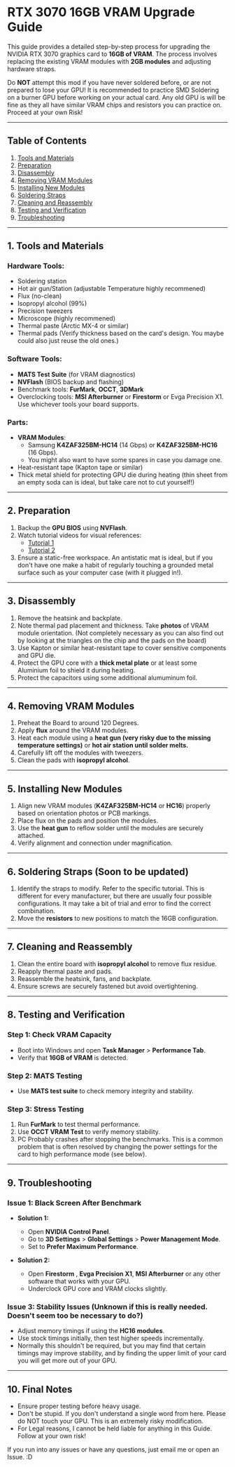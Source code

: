 # RTX 3070 16GB VRAM Upgrade Guide

This guide provides a detailed step-by-step process for upgrading the NVIDIA RTX 3070 graphics card to **16GB of VRAM**. The process involves replacing the existing VRAM modules with **2GB modules** and adjusting hardware straps.

Do **NOT** attempt this mod if you have never soldered before, or are not prepared to lose your GPU! It is recommended to practice SMD Soldering on a burner GPU before working on your actual card. Any old GPU is will be fine as they all have similar VRAM chips and resistors you can practice on. Proceed at your own Risk!

---

## **Table of Contents**

1. [Tools and Materials](#tools-and-materials)
2. [Preparation](#preparation)
3. [Disassembly](#disassembly)
4. [Removing VRAM Modules](#removing-vram-modules)
5. [Installing New Modules](#installing-new-modules)
6. [Soldering Straps](#soldering-straps)
7. [Cleaning and Reassembly](#cleaning-and-reassembly)
8. [Testing and Verification](#testing-and-verification)
9. [Troubleshooting](#troubleshooting)

---

## **1. Tools and Materials**

### **Hardware Tools:**

- Soldering station
- Hot air gun/Station (adjustable Temperature highly recommened)
- Flux (no-clean)
- Isopropyl alcohol (99%)
- Precision tweezers
- Microscope (highly recommened)
- Thermal paste (Arctic MX-4 or similar)
- Thermal pads (Verify thickness based on the card's design. You maybe could also just reuse the old ones.)

### **Software Tools:**

- **MATS Test Suite** (for VRAM diagnostics)
- **NVFlash** (BIOS backup and flashing)
- Benchmark tools: **FurMark**, **OCCT**, **3DMark**
- Overclocking tools: **MSI Afterburner** or **Firestorm** or Evga Precision X1. Use whichever tools your board supports.

### **Parts:**

- **VRAM Modules**:
  - Samsung **K4ZAF325BM-HC14** (14 Gbps) or **K4ZAF325BM-HC16** (16 Gbps).
  - You might also want to have some spares in case you damage one.
- Heat-resistant tape (Kapton tape or similar)
- Thick metal shield for protecting GPU die during heating (thin sheet from an empty soda can is ideal, but take care not to cut yourself!)

---

## **2. Preparation**

1. Backup the **GPU BIOS** using **NVFlash**.
2. Watch tutorial videos for visual references:
   - [Tutorial 1](https://www.youtube.com/watch?v=EM1UL4GHviU\&t=1s)
   - [Tutorial 2](https://www.youtube.com/watch?v=wh5EeJKUYjk)
3. Ensure a static-free workspace. An antistatic mat is ideal, but if you don't have one make a habit of regularly touching a grounded metal surface such as your computer case (with it plugged in!).
---

## **3. Disassembly**

1. Remove the heatsink and backplate.
2. Note thermal pad placement and thickness. Take **photos** of VRAM module orientation. (Not completely necessary as you can also find out by looking at the triangles on the chip and the pads on the board)
3. Use Kapton or similar heat-resistant tape to cover sensitive components and GPU die.
4. Protect the GPU core with a **thick metal plate** or at least some Aluminium foil to shield it during heating.
5. Protect the capacitors using some additional alumuminum foil.

---

## **4. Removing VRAM Modules**
1. Preheat the Board to around 120 Degrees.
1. Apply **flux** around the VRAM modules.
2. Heat each module using a **heat gun (very risky due to the missing temperature settings)** or **hot air station until solder melts.**
3. Carefully lift off the modules with tweezers.
4. Clean the pads with **isopropyl alcohol**.

---

## **5. Installing New Modules**

1. Align new VRAM modules (**K4ZAF325BM-HC14** or **HC16**) properly based on orientation photos or PCB markings.
2. Place flux on the pads and position the modules.
3. Use the **heat gun** to reflow solder until the modules are securely attached.
4. Verify alignment and connection under magnification.

---

## **6. Soldering Straps** (Soon to be updated)

1. Identify the straps to modify. Refer to the specific tutorial. This is different for every manufacturer, but there are usually four possible configurations. It may take a bit of trial and error to find the correct combination.
2. Move the **resistors** to new positions to match the 16GB configuration.

---

## **7. Cleaning and Reassembly**

1. Clean the entire board with **isopropyl alcohol** to remove flux residue.
2. Reapply thermal paste and pads.
3. Reassemble the heatsink, fans, and backplate.
4. Ensure screws are securely fastened but avoid overtightening.

---

## **8. Testing and Verification**

### **Step 1: Check VRAM Capacity**

- Boot into Windows and open **Task Manager** > **Performance Tab**.
- Verify that **16GB of VRAM** is detected.

### **Step 2: MATS Testing**

- Use **MATS test suite** to check memory integrity and stability.

### **Step 3: Stress Testing**

1. Run **FurMark** to test thermal performance.
2. Use **OCCT VRAM Test** to verify memory stability.
3. PC Probably crashes after stopping the benchmarks. This is a common problem that is often resolved by changing the power settings for the card to high performance mode (see below).

---

## **9. Troubleshooting**

### **Issue 1: Black Screen After Benchmark**

- **Solution 1:**

  - Open **NVIDIA Control Panel**.
  - Go to **3D Settings** > **Global Settings** > **Power Management Mode**.
  - Set to **Prefer Maximum Performance**.

- **Solution 2:**

  - Open **Firestorm** , **Evga Precision X1**, **MSI Afterburner** or any other software that works with your GPU.
  - Underclock GPU core and VRAM clocks slightly.

### **Issue 3: Stability Issues** (Unknown if this is really needed. Doesn't seem too be necessary to do?)

- Adjust memory timings if using the **HC16 modules**.
- Use stock timings initially, then test higher speeds incrementally.
- Normally this shouldn't be required, but you may find that certain timings may improve stability, and by finding the upper limit of your card you will get more out of your GPU.

---

## **10. Final Notes**

- Ensure proper testing before heavy usage.
- Don't be stupid. If you don't understand a single word from here. Please do NOT touch your GPU. This is an extremely risky modification.
- For Legal reasons, I cannot be held liable for anything in this Guide. Follow at your own risk!

If you run into any issues or have any questions, just email me or open an Issue. \:D
